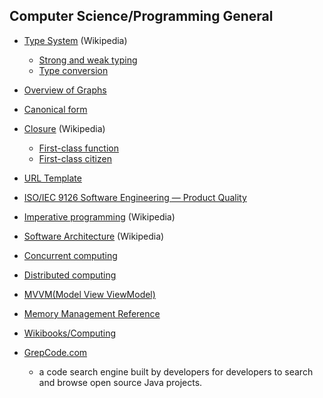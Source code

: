 ## Computer Science/Programming General

* [Type System](http://en.wikipedia.org/wiki/Type_system) (Wikipedia)
  * [Strong and weak typing](http://en.wikipedia.org/wiki/Strong_and_weak_typing)
  * [Type conversion](http://en.wikipedia.org/wiki/Type_conversion)
* [Overview of Graphs](http://projects.gnome.org/gnumeric/doc/sect-graphs-overview.shtml)
* [Canonical form](http://en.wikipedia.org/wiki/Canonical_form)
* [Closure](http://en.wikipedia.org/wiki/Closure_(computer_science)) (Wikipedia)
  * [First-class function](http://en.wikipedia.org/wiki/First-class_function)
  * [First-class citizen](http://en.wikipedia.org/wiki/First-class_citizen)
* [URL Template](http://en.wikipedia.org/wiki/URI_Template)

* [ISO/IEC 9126 Software Engineering — Product Quality](https://en.wikipedia.org/wiki/ISO/IEC_9126)
* [Imperative programming](https://en.wikipedia.org/wiki/Imperative_programming) (Wikipedia)

* [Software Architecture](http://en.wikipedia.org/wiki/Software_architecture) (Wikipedia)
* [Concurrent computing](https://en.wikipedia.org/wiki/Concurrent_computing)
* [Distributed computing](https://en.wikipedia.org/wiki/Distributed_computing)
* [MVVM(Model View ViewModel)](http://en.wikipedia.org/wiki/MVVM)
* [Memory Management Reference](http://www.memorymanagement.org/)

* [Wikibooks/Computing](http://en.wikibooks.org/wiki/Subject:Computing)
* [GrepCode.com](http://grepcode.com/)
  * a code search engine built by developers for developers to search and browse open source Java projects.
